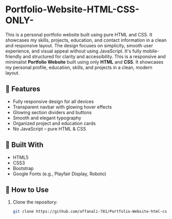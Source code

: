 # Portfolio-Website-HTML-CSS-ONLY-

This is a personal portfolio website built using pure HTML and CSS. It showcases my skills, projects, education, and contact information in a clean and responsive layout. The design focuses on simplicity, smooth user experience, and visual appeal without using JavaScript. It's fully mobile-friendly and structured for clarity and accessibility.
This is a responsive and minimalist **Portfolio Website** built using only **HTML** and **CSS**. It showcases my personal profile, education, skills, and projects in a clean, modern layout.

## 🌟 Features

- Fully responsive design for all devices
- Transparent navbar with glowing hover effects
- Glowing section dividers and buttons
- Smooth and elegant typography
- Organized project and education cards
- No JavaScript – pure HTML & CSS

## 🧰 Built With

- HTML5
- CSS3
- Bootstrap
- Google Fonts (e.g., Playfair Display, Roboto)

## 🚀 How to Use

1. Clone the repository:
   ```bash
   git clone https://github.com/affanali-781/Portfolio-Website-html-css-only-.git
   ```
